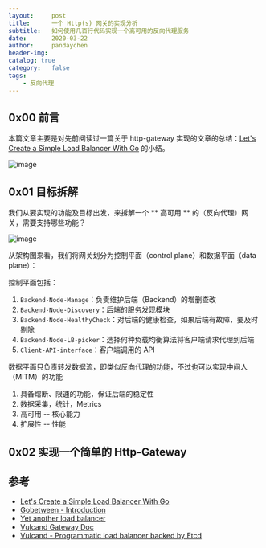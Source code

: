 ```yaml
---
layout:     post
title:      一个 Http(s) 网关的实现分析
subtitle:   如何使用几百行代码实现一个高可用的反向代理服务
date:       2020-03-22
author:     pandaychen
header-img:
catalog: true
category:   false
tags:
    - 反向代理
---
```



##  0x00    前言
本篇文章主要是对先前阅读过一篇关于 http-gateway 实现的文章的总结：[Let's Create a Simple Load Balancer With Go](https://kasvith.me/posts/lets-create-a-simple-lb-go/) 的小结。

![image](https://wx2.sbimg.cn/2020/05/22/http-lb1.png)

##  0x01    目标拆解
我们从要实现的功能及目标出发，来拆解一个 ** 高可用 ** 的（反向代理）网关，需要支持哪些功能？

![image](https://wx2.sbimg.cn/2020/05/22/http-lb-all-part.png)

从架构图来看，我们将网关划分为控制平面（control plane）和数据平面（data plane）：

控制平面包括：
1.  `Backend-Node-Manage`：负责维护后端（Backend）的增删查改
2.  `Backend-Node-Discovery`：后端的服务发现模块
3.  `Backend-Node-HealthyCheck`：对后端的健康检查，如果后端有故障，要及时剔除
4.  `Backend-Node-LB-picker`：选择何种负载均衡算法将客户端请求代理到后端
5.  `Client-API-interface`：客户端调用的 API

数据平面只负责转发数据流，即类似反向代理的功能，不过也可以实现中间人（MITM）的功能
1.  具备熔断、限速的功能，保证后端的稳定性
2.  数据采集，统计，Metrics
3.  高可用 -- 核心能力
4.  扩展性 -- 性能

##  0x02    实现一个简单的 Http-Gateway

##  参考
-   [Let's Create a Simple Load Balancer With Go](https://kasvith.me/posts/lets-create-a-simple-lb-go/)
-   [Gobetween - Introduction](http://gobetween.io/documentation.html)
-   [Yet another load balancer](https://github.com/onestraw/golb)
-   [Vulcand Gateway Doc](https://vulcand.github.io/quickstart.html)
-   [Vulcand - Programmatic load balancer backed by Etcd](https://github.com/vulcand/vulcand)